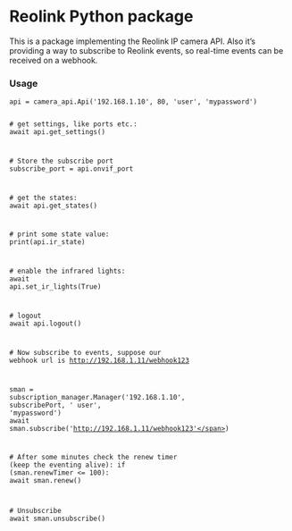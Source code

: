 <h1 class="code-line" data-line-start=0 data-line-end=1 ><a id="Reolink_Python_package_0"></a>Reolink Python package</h1>
<p class="has-line-data" data-line-start="2" data-line-end="3">This is a package implementing the Reolink IP camera API. Also it’s providing a way to subscribe to Reolink events, so real-time events can be received on a webhook.</p>
<h3 class="code-line" data-line-start=4 data-line-end=5 ><a id="Usage_4"></a>Usage</h3>
<pre><code class="has-line-data" data-line-start="7" data-line-end="39" class="language-python">api = camera_api.Api(<span class="hljs-string">'192.168.1.10'</span>, <span class="hljs-number">80</span>, <span class="hljs-string">'user'</span>, <span class="hljs-string">'mypassword'</span>)

<span class="hljs-comment"># get settings, like ports etc.:</span>
<span class="hljs-keyword">await</span> api.get_settings()

<span class="hljs-comment"># Store the subscribe port</span>
subscribe_port =  api.onvif_port

<span class="hljs-comment"># get the states:</span>
<span class="hljs-keyword">await</span> api.get_states()

<span class="hljs-comment"># print some state value:</span>
print(api.ir_state)

<span class="hljs-comment"># enable the infrared lights:</span>
<span class="hljs-keyword">await</span> api.set_ir_lights(<span class="hljs-keyword">True</span>)

<span class="hljs-comment"># logout</span>
<span class="hljs-keyword">await</span> api.logout()

<span class="hljs-comment"># Now subscribe to events, suppose our webhook url is http://192.168.1.11/webhook123</span>

sman = subscription_manager.Manager(<span class="hljs-string">'192.168.1.10'</span>, subscribePort, <span class="hljs-string">' user'</span>, <span class="hljs-string">'mypassword'</span>)
<span class="hljs-keyword">await</span> sman.subscribe(<span class="hljs-string">'http://192.168.1.11/webhook123'</span>)

<span class="hljs-comment"># After some minutes check the renew timer (keep the eventing alive):</span>
<span class="hljs-keyword">if</span> (sman.renewTimer &lt;= <span class="hljs-number">100</span>):
    <span class="hljs-keyword">await</span> sman.renew()

<span class="hljs-comment"># Unsubscribe</span>
<span class="hljs-keyword">await</span> sman.unsubscribe()
</code></pre>
